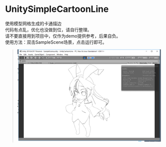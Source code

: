 # UnitySimpleCartoonLine
使用模型网格生成的卡通描边  
代码有点乱，优化也没做到位，请自行整理。  
请不要直接用到项目中，仅作为demo提供参考，后果自负。  
使用方法：双击SampleScene场景，点击运行即可。  
> ![img](demo.png)  
